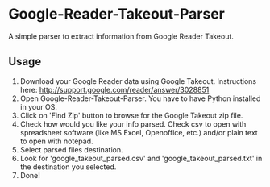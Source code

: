 Google-Reader-Takeout-Parser
============================

A simple parser to extract information from Google Reader Takeout.

Usage
-----
1. Download your Google Reader data using Google Takeout. Instructions here: http://support.google.com/reader/answer/3028851
2. Open Google-Reader-Takeout-Parser. You have to have Python installed in your OS.
3. Click on 'Find Zip' button to browse for the Google Takeout zip file.
4. Check how would you like your info parsed. Check csv to open with spreadsheet software (like MS Excel, Openoffice, etc.) and/or plain
text to open with notepad.
5. Select parsed files destination.
6. Look for 'google_takeout_parsed.csv' and 'google_takeout_parsed.txt' in the destination you selected.
7. Done!
